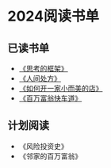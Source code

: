 # 2024阅读书单

## 已读书单
- [《思考的框架》](https://book.douban.com/subject/36204288/)
- [《人间处方》](https://book.douban.com/subject/36574767/)
- [《如何开一家小而美的店》](https://book.douban.com/subject/35714434/)
- [《百万富翁快车道》](https://book.douban.com/subject/27041645/)

## 计划阅读
- 《风险投资史》
- 《邻家的百万富翁》